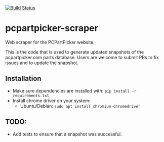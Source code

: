 [![Build Status](https://travis-ci.org/JonathanVusich/pcpartpicker-scraper.svg?branch=master)](https://travis-ci.org/JonathanVusich/pcpartpicker-scraper)
# pcpartpicker-scraper
Web scraper for the PCPartPicker website.

This is the code that is used to generate updated snapshots of the pcpartpicker.com parts database. Users are welcome to submit PRs to fix issues and to update the snapshot.

## Installation


* Make sure dependencies are installed with:
  `pip install -r requirements.txt`
* Install chrome driver on your system:
  * Ubuntu/Debian:
    `sudo apt install chromium-chromedriver`

## TODO: 

* Add tests to ensure that a snapshot was successful.

